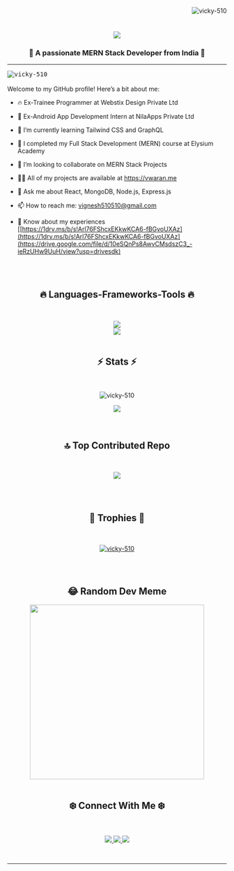 <p align="right"> <img src="https://komarev.com/ghpvc/?username=vicky-510&label=Profile%20views&color=0e75b6&style=flat" alt="vicky-510" /> </p>

<h1 align="center">
  <a href="https://git.io/typing-svg">
    <img src="https://readme-typing-svg.herokuapp.com/?lines=Hi+There!+👋;+I'm+Vigneshwaran+M!;&center=true&size=30">
  </a>
</h1>

<h3 align="center">🌈 A passionate MERN Stack Developer from India 🌈</h3>
<hr>
<kbd><img src="https://github.com/vicky-510/vicky-510/assets/103897625/0ebcfb1e-1cc0-4a47-a51c-7efe237ef814" alt="vicky-510" /></kbd>

<br>
<br>
Welcome to my GitHub profile! Here’s a bit about me:

- 🔥 Ex-Trainee Programmer at Webstix Design Private Ltd
  
- 🔭 Ex-Android App Development Intern at NilaApps Private Ltd
  
- 🌱 I’m currently learning Tailwind CSS and GraphQL
  
- 🤝 I completed my Full Stack Development (MERN) course at Elysium Academy
  
- 👯 I’m looking to collaborate on MERN Stack Projects
  
- 👨‍💻 All of my projects are available at https://vwaran.me
  
- 💬 Ask me about React, MongoDB, Node.js, Express.js
  
- 📫 How to reach me: vignesh510510@gmail.com

- 📄 Know about my experiences [[https://1drv.ms/b/s!Arl76FShcxEKkwKCA6-fBGvoUXAz](https://1drv.ms/b/s!Arl76FShcxEKkwKCA6-fBGvoUXAz](https://drive.google.com/file/d/10eSQnPs8AwvCMsdszC3_-ieRzUHw9UuH/view?usp=drivesdk)
<br>

<br>


<h2 align="center">🔥 Languages-Frameworks-Tools 🔥</h2>
<br>
<p align="center">
  <a href="https://skillicons.dev">
    <img src="https://skillicons.dev/icons?i=react,nodejs,express,mongodb,html,css,sass,javascript,jquery,java,php" /><br>
    <img src="https://skillicons.dev/icons?i=bootstrap,git,github,mysql,redux,linux,vscode,netlify,render" />

  </a>
<br>
<br>


<h2 align="center">⚡ Stats ⚡</h2>
<br>
<div align="center" >
<p><img align="center" src="https://github-readme-streak-stats.herokuapp.com/?user=vicky-510&" alt="vicky-510" /></p>
 <kbd><img src="https://github-readme-stats.vercel.app/api/top-langs/?username=vicky-510&theme=transparent&langs_count=8&layout=compact&hide_border=true" align="top" /></kbd> 

</div>

<br>
<br>

<h2 align="center">🔝 Top Contributed Repo</h2>
<br>
<div align="center">

![](https://github-contributor-stats.vercel.app/api?username=vicky-510&limit=5&theme=chalk&combine_all_yearly_contributions=true) 

</div>
<br>
<br>

<h2 align="center">🌟 Trophies 🌟</h2>
<br>

<p align="center"> <a href="https://github.com/ryo-ma/github-profile-trophy"><img src="https://github-profile-trophy.vercel.app/?username=vicky-510" alt="vicky-510" /></a> </p>
<br>
<br>

<h2 align="center">😂 Random Dev Meme</h2>
<div align="center">
<img src='https://randommeme-five.vercel.app/' style="height: 400px;"/>
</div>
<br>


<h2 align="center">❄️  Connect With Me ❄️ </h2>
<br>
<p align="center">
<a href="https://linkedin.com/in/vwaran" target="blank">
   <img src="https://skillicons.dev/icons?i=linkedin" />
</a>
<a href="https://instagram.com/_________mr__hac_ker_________" target="blank">
     <img src="https://skillicons.dev/icons?i=instagram" />
</a>
<a href="https://www.twitter.com/" target="blank">
   <img src="https://skillicons.dev/icons?i=twitter" />
</a>
  
</p>
<br>

---
